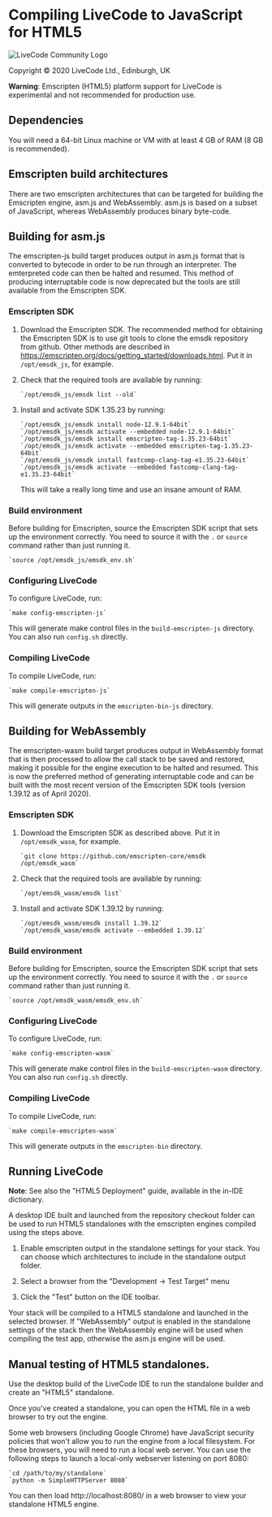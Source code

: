 # Compiling LiveCode to JavaScript for HTML5

![LiveCode Community Logo](http://livecode.com/wp-content/uploads/2015/02/livecode-logo.png)

Copyright © 2020 LiveCode Ltd., Edinburgh, UK

**Warning**: Emscripten (HTML5) platform support for LiveCode is experimental and not recommended for production use.

## Dependencies

You will need a 64-bit Linux machine or VM with at least 4 GB of RAM
(8 GB is recommended).

## Emscripten build architectures

There are two emscripten architectures that can be targeted for building the Emscripten engine, asm.js and WebAssembly. asm.js is based on a subset of JavaScript, whereas WebAssembly produces binary byte-code.

## Building for asm.js

The emscripten-js build target produces output in asm.js format that is converted to bytecode in order to be run through an interpreter. The emterpreted code can then be halted and resumed. This method of producing interruptable code is now deprecated but the tools are still available from the Emscripten SDK.

### Emscripten SDK

1. Download the Emscripten SDK. The recommended method for obtaining the Emscripten SDK is to use git tools to clone the emsdk repository from github. Other methods are described in <https://emscripten.org/docs/getting_started/downloads.html>. Put it in `/opt/emsdk_js`, for example.

2. Check that the required tools are available by running:

       `/opt/emsdk_js/emsdk list --old`

3. Install and activate SDK 1.35.23 by running:

       `/opt/emsdk_js/emsdk install node-12.9.1-64bit`
       `/opt/emsdk_js/emsdk activate --embedded node-12.9.1-64bit`
       `/opt/emsdk_js/emsdk install emscripten-tag-1.35.23-64bit`
       `/opt/emsdk_js/emsdk activate --embedded emscripten-tag-1.35.23-64bit`
       `/opt/emsdk_js/emsdk install fastcomp-clang-tag-e1.35.23-64bit`
       `/opt/emsdk_js/emsdk activate --embedded fastcomp-clang-tag-e1.35.23-64bit`

   This will take a really long time and use an insane amount of RAM.

### Build environment

Before building for Emscripten, source the Emscripten SDK script that sets up the environment correctly.  You need to source it with the `.` or `source` command rather than just running it.

    `source /opt/emsdk_js/emsdk_env.sh`

### Configuring LiveCode

To configure LiveCode, run:

    `make config-emscripten-js`

This will generate make control files in the `build-emscripten-js` directory.  You can also run `config.sh` directly.

### Compiling LiveCode

To compile LiveCode, run:

    `make compile-emscripten-js`

This will generate outputs in the `emscripten-bin-js` directory.

## Building for WebAssembly

The emscripten-wasm build target produces output in WebAssembly format that is then processed to allow the call stack to be saved and restored, making it possible for the engine execution to be halted and resumed. This is now the preferred method of generating interruptable code and can be built with the most recent version of the Emscripten SDK tools (version 1.39.12 as of April 2020).

### Emscripten SDK

1. Download the Emscripten SDK as described above. Put it in `/opt/emsdk_wasm`, for example.

       `git clone https://github.com/emscripten-core/emsdk /opt/emsdk_wasm`

2. Check that the required tools are available by running:

       `/opt/emsdk_wasm/emsdk list`

3. Install and activate SDK 1.39.12 by running:

       `/opt/emsdk_wasm/emsdk install 1.39.12`
       `/opt/emsdk_wasm/emsdk activate --embedded 1.39.12`

### Build environment

Before building for Emscripten, source the Emscripten SDK script that sets up the environment correctly.  You need to source it with the `.` or `source` command rather than just running it.

    `source /opt/emsdk_wasm/emsdk_env.sh`

### Configuring LiveCode

To configure LiveCode, run:

    `make config-emscripten-wasm`

This will generate make control files in the `build-emscripten-wasm` directory.  You can also run `config.sh` directly.

### Compiling LiveCode

To compile LiveCode, run:

    `make compile-emscripten-wasm`

This will generate outputs in the `emscripten-bin` directory.

## Running LiveCode

**Note**: See also the "HTML5 Deployment" guide, available in the in-IDE dictionary.

A desktop IDE built and launched from the repository checkout folder can be used to run HTML5 standalones with the emscripten engines compiled using the steps above.

1. Enable emscripten output in the standalone settings for your stack. You can choose which architectures to include in the standalone output folder.

2. Select a browser from the "Development -> Test Target" menu

3. Click the "Test" button on the IDE toolbar.

Your stack will be compiled to a HTML5 standalone and launched in the selected browser. If "WebAssembly" output is enabled in the standalone settings of the stack then the WebAssembly engine will be used when compiling the test app, otherwise the asm.js engine will be used.

## Manual testing of HTML5 standalones. 

Use the desktop build of the LiveCode IDE to run the standalone builder and create an "HTML5" standalone.

Once you've created a standalone, you can open the HTML file in a web browser to try out the engine.

Some web browsers (including Google Chrome) have JavaScript security policies that won't allow you to run the engine from a local filesystem.  For these browsers, you will need to run a local web server.  You can use the following steps to launch a local-only webserver listening on port 8080:

    `cd /path/to/my/standalone`
    `python -m SimpleHTTPServer 8080`

You can then load http://localhost:8080/ in a web browser to view your standalone HTML5 engine.
